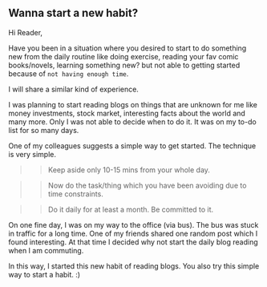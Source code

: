 ## Wanna start a new habit?

Hi Reader,

Have you been in a situation where you desired to start to do something new from the daily routine like doing exercise, 
reading your fav comic books/novels, learning something new? but not able to getting started because of `not having enough time`.

I will share a similar kind of experience.

I was planning to start reading blogs on things that are unknown for me like money investments, stock market, interesting facts about the world and many more. 
Only I was not able to decide when to do it. It was on my to-do list for so many days.


One of my colleagues suggests a simple way to get started. The technique is very simple.

>> Keep aside only 10-15 mins from your whole day.

>> Now do the task/thing which you have been avoiding due to time constraints.

>> Do it daily for at least a month. Be committed to it.

On one fine day, I was on my way to the office (via bus). The bus was stuck in traffic for a long time.
One of my friends shared one random post which I found interesting. At that time I decided why not start the daily blog reading when I am commuting. 

In this way, I started this new habit of reading blogs. You also try this simple way to start a habit. :)
